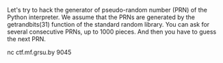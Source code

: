 Let's try to hack the generator of pseudo-random number (PRN) of the Python interpreter.
We assume that the PRNs are generated by the getrandbits(31) function of the standard random library.
You can ask for several consecutive PRNs, up to 1000 pieces.
And then you have to guess the next PRN.

nc ctf.mf.grsu.by 9045
